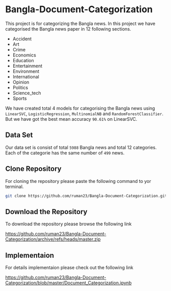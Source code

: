 # Bangla-Document-Categorization

This project is for categorizing the Bangla news. In this project we have categorised the Bangla news paper in 12 following sections. 

- Accident        
- Art              
- Crime           
- Economics        
- Education       
- Entertainment    
- Environment      
- International   
- Opinion         
- Politics         
- Science_tech    
- Sports          

We have created total 4 models for categorising the Bangla news using `LinearSVC`, `LogisticRegression`, `MultinomialNB` and `RandomForestClassifier`. But we have got the best mean accuracy `90.61%` on LinearSVC.

## Data Set
Our data set is consist of total `5988` Bangla news and total 12 categories. 
Each of the categorie has the same number of `499` news. 

## Clone Repository

For cloning the repository please paste the following command to yor terminal.
```bash
git clone https://github.com/ruman23/Bangla-Document-Categorization.git
```

## Download the Repository

To download the repository please browse the following link

https://github.com/ruman23/Bangla-Document-Categorization/archive/refs/heads/master.zip

## Implementaion 

For details implementaion please check out the following link

https://github.com/ruman23/Bangla-Document-Categorization/blob/master/Document_Categorization.ipynb
